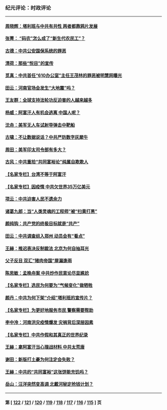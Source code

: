 ### 纪元评论：时政评论
---
#### [周晓辉：塔利班与中共有共性 两者都靠鸦片发展](../../pages/nsc1025/n13179994.md) 
#### [张菁： “码农”怎么成了“新生代农民工”？](../../pages/nsc1025/n13179757.md) 
#### [古德：中共公安国保系统的罪恶](../../pages/nsc1025/n13179310.md) 
#### [清荷：那些“悦目”的宣传](../../pages/nsc1025/n13179261.md) 
#### [觅真：中共首任“610办公室”主任王茂林的罪恶被明慧网曝光](../../pages/nsc1025/n13179214.md) 
#### [田云：河南官场会发生“大地震”吗？](../../pages/nsc1025/n13179043.md) 
#### [王友群：全球支持法轮功反迫害的人越来越多](../../pages/nsc1025/n13178865.md) 
#### [杨威：阿富汗人有机会逃离 中国人呢？](../../pages/nsc1025/n13178941.md) 
#### [沈舟：美军无人车试射导弹击中靶船](../../pages/nsc1025/n13178657.md) 
#### [古啸：不让数据说话？中共严防数字灰犀牛](../../pages/nsc1025/n13178630.md) 
#### [周田：美军印太司令部有多大？](../../pages/nsc1025/n13177149.md) 
#### [古风：中共重拾“共同富裕论”纯属自欺欺人](../../pages/nsc1025/n13177804.md) 
#### [【名家专栏】台湾不等于阿富汗](../../pages/nsc1025/n13178105.md) 
#### [【名家专栏】因疫情 中共欠世界35万亿美元](../../pages/nsc1025/n13178100.md) 
#### [项云：中共迫害人民不遗余力](../../pages/nsc1025/n13177770.md) 
#### [诸葛九郎：当“人类灵魂的工程师”被“扫黄打黑”](../../pages/nsc1025/n13177704.md) 
#### [颜纯钩：共产党的终极目标就是“共产”](../../pages/nsc1025/n13177661.md) 
#### [田云：中共调查组入郑州 动员会有“看点”](../../pages/nsc1025/n13177274.md) 
#### [王赫：推迟表决反制裁法 北京为何自抽耳光](../../pages/nsc1025/n13177020.md) 
#### [父子反目 双汇“猪肉帝国”屋漏逢雨](../../pages/nsc1025/n13176982.md) 
#### [陈思敏：孟晚舟案 中共炒作民意论尽显尴尬](../../pages/nsc1025/n13176807.md) 
#### [【名家专栏】选民为何要为“气候变化”做牺牲](../../pages/nsc1025/n13176294.md) 
#### [颜丹：中共为何下架“介绍”塔利班的宣传片？](../../pages/nsc1025/n13176877.md) 
#### [【名家专栏】为更好地服务市民 警察需要帮助](../../pages/nsc1025/n13176329.md) 
#### [李中泠：河南洪灾疫情爆发 灾祸背后深层因素](../../pages/nsc1025/n13176787.md) 
#### [【名家专栏】中共作假和其真正的世界纪录](../../pages/nsc1025/n13176295.md) 
#### [王赫：拿阿富汗当心理战材料 中共太荒唐](../../pages/nsc1025/n13175733.md) 
#### [谢田：新版打土豪为何注定会失败？](../../pages/nsc1025/n13174297.md) 
#### [王赫：中共的“共同富裕”这张饼能充饥吗？](../../pages/nsc1025/n13174247.md) 
#### [岳山：汪洋突然变高调 北戴河秘定抢钱计划？](../../pages/nsc1025/n13174605.md) 

---
#### 第 [ [122](./122.md) / [121](./121.md) / [120](./120.md) / [119](./119.md) / [118](./118.md) / [117](./117.md) / [116](./116.md) / [115](./115.md) ] 页
